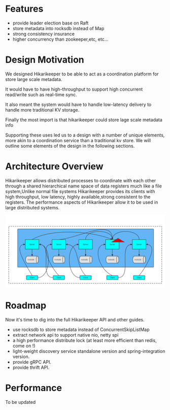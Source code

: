 # Features
+ provide leader election base on Raft
+ store metadata into rocksdb instead of Map
+ strong consistency insurance
+ higher concurrency than zookeeper,etc, etc...
# Design Motivation
We designed Hikarikeeper to be able to act as a coordination platform for store large scale metadata.

It would have to have high-throughput to support high concurrent read/write such as real-time sync.

It also meant the system would have to handle low-latency delivery to handle more traditional KV storage.

Finally the most import is that hikarikeeper could store lage scale metadata info

Supporting these uses led us to a design with a number of unique elements, more akin to a coordination service than a traditional kv store. We will outline some elements of the design in the following sections.
# Architecture Overview
Hikarikeeper allows distributed processes to coordinate with each other through a shared hierarchical name space of data registers much like a file system,Unlike normal file systems Hikarikeeper provides its clients with high throughput, low latency, highly available,strong consistent to the registers.
The performance aspects of Hikarikeeper allow it to be used in large distributed systems.

![avatar](./images/Hikarikeeper-Architecture.png)

# Roadmap
Now it's time to dig into the full Hikarikeeper API and other guides.
+ use rocksdb to store metadata instead of ConcurrentSkipListMap
+ extract network api to support native nio, netty spi
+ a high performance distribute lock (at least more efficient than redis, come on !)
+ light-weight discovery service standalone version and spring-integration version.  
+ provide gRPC API.
+ provide thrift API.
# Performance
To be updated
